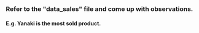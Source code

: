 ### Refer to the "data_sales" file and come up with observations.

#### E.g. Yanaki is the most sold product.